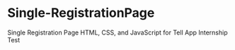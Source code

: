 # Single-RegistrationPage
Single Registration Page HTML, CSS, and JavaScript for Tell App Internship Test
